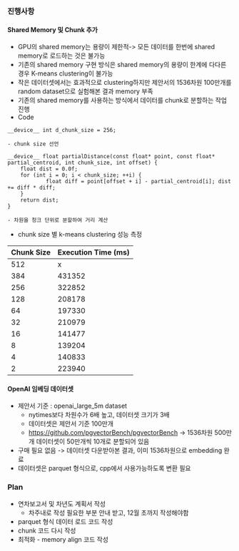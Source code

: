 ### 진행사항

#### Shared Memory 및 Chunk 추가
+ GPU의 shared memory는 용량이 제한적-> 모든 데이터를 한번에 shared memory로 로드하는 것은 불가능
+ 기존의 shared memory 구현 방식은 shared memory의 용량이 한계에 다다른 경우 K-means clustering이 불가능
+ 작은 데이터셋에서는 효과적으로 clustering하지만 제안서의 1536차원 100만개를 random dataset으로 실험해본 결과 memory 부족
+ 기존의 shared memory를 사용하는 방식에서 데이터를 chunk로 분할하는 작업 진행
+ Code
```
__device__ int d_chunk_size = 256;
```
	- chunk size 선언
	
```
__device__ float partialDistance(const float* point, const float* partial_centroid, int chunk_size, int offset) { 
	float dist = 0.0f; 
	for (int i = 0; i < chunk_size; ++i) { 
			float diff = point[offset + i] - partial_centroid[i]; dist += diff * diff; 
	} 
	return dist; 
}
```
	- 차원을 청크 단위로 분할하여 거리 계산


+  chunk size 별 k-means clustering 성능 측정

| Chunk Size | Execution Time (ms) |
| ---------- | ------------------- |
| 512        | x                   |
| 384        | 431352              |
| 256        | 322852              |
| 128        | 208178              |
| 64         | 197330              |
| 32         | 210979              |
| 16         | 141477              |
| 8          | 139204              |
| 4          | 140833              |
| 2          | 223940              |




#### OpenAI 임베딩 데이터셋
+ 제안서 기준 : openai_large_5m dataset
	+ nytimes보다 차원수가 6배 높고, 데이터셋 크기가 3배
	+ 데이터셋은 제안서 기준 100만개
	+ https://github.com/pgvectorBench/pgvectorBench -> 1536차원 500만개 데이터셋이 50만개씩 10개로 분할되어 있음
+ 구매 필요 없음 -> 데이터셋 다운받아본 결과, 이미 1536차원으로 embedding 완료
+ 데이터셋은 parquet 형식으로, cpp에서 사용가능하도록 변환 필요

### Plan
+ 연차보고서 및 차년도 계획서 작성
	+ 차주내로 작성 필요한 부분 안내 받고, 12월 초까지 작성해야함
+ parquet 형식 데이터 로드 코드 작성
+ chunk 코드 다시 작성
+ 최적화 - memory align 코드 작성